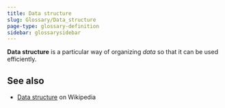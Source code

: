 ```yaml
---
title: Data structure
slug: Glossary/Data_structure
page-type: glossary-definition
sidebar: glossarysidebar
---
```


**Data structure** is a particular way of organizing _data_ so that it can be used efficiently.

## See also

- [Data structure](https://en.wikipedia.org/wiki/Data_structure) on Wikipedia
